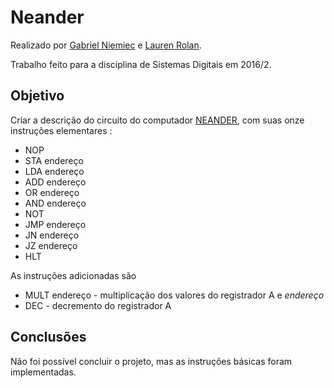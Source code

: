 # Neander
Realizado por [Gabriel Niemiec](https://github.com/cdflion) e [Lauren Rolan](https://github.com/LaurenRolan).

Trabalho feito para a disciplina de Sistemas Digitais em 2016/2.

## Objetivo
Criar a descrição do circuito do computador [NEANDER](http://www.inf.ufrgs.br/arq/wiki/doku.php?id=insneander), com suas onze instruções elementares :
 * NOP
 * STA endereço
 * LDA endereço
 * ADD endereço
 * OR endereço
 * AND endereço
 * NOT
 * JMP endereço
 * JN endereço
 * JZ endereço
 * HLT

As instruções adicionadas são
 * MULT endereço - multiplicação dos valores do registrador A e _endereço_ 
 * DEC - decremento do registrador A

## Conclusões
Não foi possível concluir o projeto, mas as instruções básicas foram implementadas.
